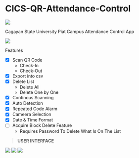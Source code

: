# CICS-QR-Attendance-Control
![](https://img.shields.io/github/release/pandao/editor.md.svg)

Cagayan State University Piat Campus Attendance Control App

![](Assets/logo.png)

Features
  - [x] Scan QR Code
    - Check-In
    - Check-Out
  - [x] Export into csv
  - [x] Delete List
    - Delete All
    - Delete One by One 
  - [x] Continous Scanning
  - [x] Auto Detection
  - [x] Repeated Code Alarm
  - [x] Cameera Selection
  - [x] Date & Time Format
  - [ ] Acquire Block Delete Feature
    - Requires Password To Delete What Is On The List 


> **USER INTERFACE**

![](Assets/APP%20UI%201.jpg)
![](Assets/APP%20UI%202.jpg)
![](Assets/APP%20UI%203.jpg)

